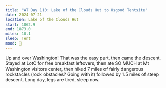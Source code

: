 ```yaml
---
title: "AT Day 110: Lake of the Clouds Hut to Osgood Tentsite"
date: 2024-07-21
location: Lake of the Clouds Hut
start: 1862.9
end: 1873.0
miles: 10.1
sleep: Tent
mood: 🙂
---
```

Up and over Washington! That was the easy part, then came the descent. Stayed at LotC for free breakfast
leftovers, then ate SO MUCH at Mt Washington visitors center, then hiked 7 miles of fairly dangerous
rockstacles (rock obstacles? Going with it) followed by 1.5 miles of steep descent. Long day, legs are tired,
sleep now.